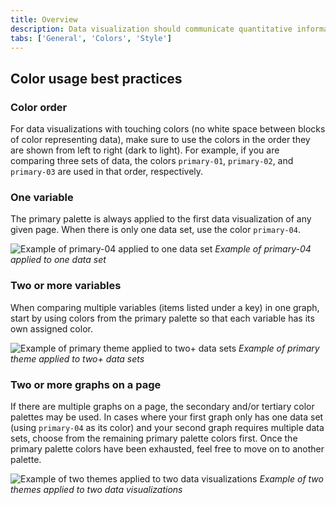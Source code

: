 ```yaml
---
title: Overview
description: Data visualization should communicate quantitative information in a way that tells a story about data.
tabs: ['General', 'Colors', 'Style']
---
```


## Color usage best practices

### Color order

For data visualizations with touching colors (no white space between blocks of
color representing data), make sure to use the colors in the order they are
shown from left to right (dark to light). For example, if you are comparing
three sets of data, the colors `primary-01`, `primary-02`, and `primary-03` are
used in that order, respectively.

### One variable

The primary palette is always applied to the first data visualization of any
given page. When there is only one data set, use the color `primary-04`.

![Example of primary-04 applied to one data set](images/colors-1.png) _Example
of primary-04 applied to one data set_

### Two or more variables

When comparing multiple variables (items listed under a key) in one graph, start
by using colors from the primary palette so that each variable has its own
assigned color.

![Example of primary theme applied to two+ data sets](images/colors-2.png)
_Example of primary theme applied to two+ data sets_

### Two or more graphs on a page

If there are multiple graphs on a page, the secondary and/or tertiary color
palettes may be used. In cases where your first graph only has one data set
(using `primary-04` as its color) and your second graph requires multiple data
sets, choose from the remaining primary palette colors first. Once the primary
palette colors have been exhausted, feel free to move on to another palette.

![Example of two themes applied to two data visualizations](images/colors-3.png)
_Example of two themes applied to two data visualizations_
